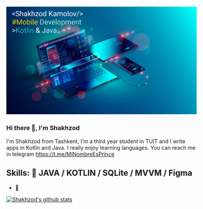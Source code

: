 ![Mobile Development](https://github.com/shakhzod99/shakhzod99/blob/main/Shakhzod_MobDevBanner.png)
### Hi there 👋, I'm Shakhzod

I'm Shakhzod from Tashkent, I'm a third year student in TUIT and I write apps in Kotlin and Java. I really enjoy learning languages. You can reach me in telegram https://t.me/MiNombreEsPrince


##  Skills:  :iphone: JAVA / KOTLIN / SQLite / MVVM / Figma

- 🔭

[![Shakhzod's github stats](https://github-readme-stats.vercel.app/api?username=shakhzod99)](https://github.com/shakhzod99/github-readme-stats)
<!--
**shakhzod99/shakhzod99** is a ✨ _special_ ✨ repository because its `README.md` (this file) appears on your GitHub profile.

